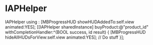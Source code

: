 IAPHelper
=========

IAPHelper
using : 
    [MBProgressHUD showHUDAddedTo:self.view animated:YES];
    [[IAPHelper sharedInstance] buyProduct:@"product_id" withCompletionHandler:^(BOOL success, id result) {
        [MBProgressHUD hideAllHUDsForView:self.view animated:YES];
        // Do stuff
    }];